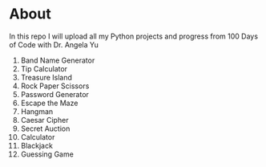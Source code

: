 <h1>About</h1>

<p>In this repo I will upload all my Python projects and progress from 100 Days of Code with Dr. Angela Yu</p>
<ol>
  <li>Band Name Generator</li>
  <li>Tip Calculator</li>
  <li>Treasure Island</li>
  <li>Rock Paper Scissors</li>
  <li>Password Generator</li>
  <li>Escape the Maze</li>
  <li>Hangman</li>
  <li>Caesar Cipher</li>
  <li>Secret Auction</li>
  <li>Calculator</li>
  <li>Blackjack</li>
  <li>Guessing Game</li>
</ol>

